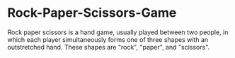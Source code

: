 # Rock-Paper-Scissors-Game
Rock paper scissors is a hand game, usually played between two people, in which each player simultaneously forms one of three shapes with an outstretched hand.
These shapes are "rock", "paper", and "scissors".
